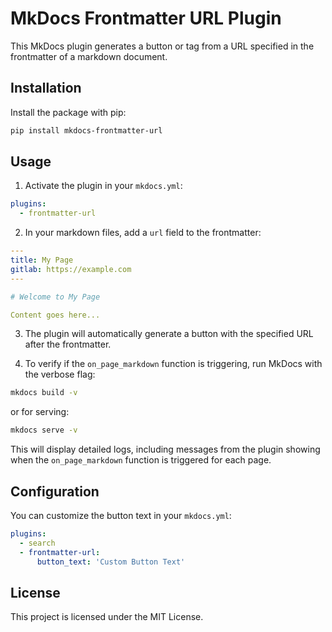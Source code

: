 # MkDocs Frontmatter URL Plugin

This MkDocs plugin generates a button or tag from a URL specified in the frontmatter of a markdown document.

## Installation

Install the package with pip:

```bash
pip install mkdocs-frontmatter-url
```

## Usage

1. Activate the plugin in your `mkdocs.yml`:

```yaml
plugins:
  - frontmatter-url
```

2. In your markdown files, add a `url` field to the frontmatter:

```yaml
---
title: My Page
gitlab: https://example.com
---

# Welcome to My Page

Content goes here...
```

3. The plugin will automatically generate a button with the specified URL after the frontmatter.

4. To verify if the `on_page_markdown` function is triggering, run MkDocs with the verbose flag:

```bash
mkdocs build -v
```

or for serving:

```bash
mkdocs serve -v
```

This will display detailed logs, including messages from the plugin showing when the `on_page_markdown` function is triggered for each page.

## Configuration

You can customize the button text in your `mkdocs.yml`:

```yaml
plugins:
  - search
  - frontmatter-url:
      button_text: 'Custom Button Text'
```

## License

This project is licensed under the MIT License.
